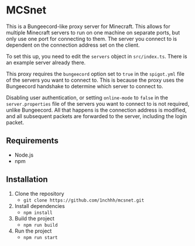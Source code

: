 # MCSnet

This is a Bungeecord-like proxy server for Minecraft. This allows for multiple Minecraft servers to run on one machine on separate ports, but only use one port for connecting to them. The server you connect to is dependent on the connection address set on the client.

To set this up, you need to edit the `servers` object in `src/index.ts`. There is an example server already there.

This proxy requires the `bungeecord` option set to `true` in the `spigot.yml` file of the servers you want to connect to. This is because the proxy uses the Bungeecord handshake to determine which server to connect to.

Disabling user authentication, or setting `online-mode` to `false` in the `server.properties` file of the servers you want to connect to is not required, unlike Bungeecord. All that happens is the connection address is modified, and all subsequent packets are forwarded to the server, including the login packet.

## Requirements

- Node.js
- npm

## Installation

1. Clone the repository
    - `git clone https://github.com/1nchhh/mcsnet.git`
2. Install dependencies
    - `npm install`
3. Build the project
    - `npm run build`
4. Run the project
    - `npm run start`
